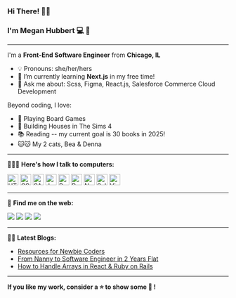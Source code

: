 ### Hi There! 👋🏻
### I'm Megan Hubbert 💻 💫
<hr>

I'm a **Front-End Software Engineer** from **Chicago, IL**

- 💡   Pronouns: she/her/hers
- 🌱   I’m currently learning **Next.js** in my free time!
- 🙋   Ask me about: Scss, Figma, React.js, Salesforce Commerce Cloud Development

Beyond coding, I love:

-  🎲   Playing Board Games 
-  🏡   Building Houses in The Sims 4 
-  📚   Reading -- my current goal is 30 books in 2025!
-  🐱🐱   My 2 cats, Bea & Denna 
<hr>

👩🏼‍💻   **Here's how I talk to computers:**

<p>
<img alt="HTML5" src="https://cdn.jsdelivr.net/gh/devicons/devicon/icons/html5/html5-original.svg" height=25px width=25px/>
<img alt="CSS3" src="https://cdn.jsdelivr.net/gh/devicons/devicon/icons/css3/css3-original.svg" height=25px width=25px/>
<img alt="SASS" src="https://cdn.jsdelivr.net/gh/devicons/devicon/icons/sass/sass-original.svg" height=25px width=25px/
<img alt="Tailwind CSS" src="https://cdn.jsdelivr.net/gh/devicons/devicon@latest/icons/tailwindcss/tailwindcss-original.svg" height=25px width=25px />
<img alt="JavaScript" src="https://cdn.jsdelivr.net/gh/devicons/devicon/icons/javascript/javascript-plain.svg" height=25px width=25px/>
<img alt="React.js" src="https://cdn.jsdelivr.net/gh/devicons/devicon/icons/react/react-original.svg" height=25px width=25px/>
<img alt="Redux" src="https://cdn.jsdelivr.net/gh/devicons/devicon@latest/icons/redux/redux-original.svg" height=25px width=25px/>
<img alt="Next.js" src="https://cdn.jsdelivr.net/gh/devicons/devicon@latest/icons/nextjs/nextjs-original-wordmark.svg" height=25px width=25px/>
<img alt="Salesforce" src="https://cdn.jsdelivr.net/gh/devicons/devicon/icons/salesforce/salesforce-original.svg" height=25px width=25px />
<img alt="Visual Studio Code" src="https://cdn.jsdelivr.net/gh/devicons/devicon/icons/visualstudio/visualstudio-plain.svg"  height=25px width=25px/>
</p>
<hr>

🦋   **Find me on the web:**

<a target="_blank" href="https://meganhubbert.vercel.app/"><img src="https://img.shields.io/badge/Portfolio-9ecfd1?style=for-the-badge&logo=appveyor?logo"></img></a>
<a target="_blank" href="https://www.linkedin.com/in/meganhubbert"><img src="https://img.shields.io/badge/-LinkedIn-0077B5?style=for-the-badge&logo=Linkedin&logoColor=white"></img></a>
<a target="_blank" href="mailto:meghubbert@gmail.com"><img src="https://img.shields.io/badge/-Gmail-D14836?style=for-the-badge&logo=Gmail&logoColor=white"></img></a>
<a target="_blank" href="https://codewithmeg.medium.com"><img src="https://img.shields.io/badge/-Medium-12100E?style=for-the-badge&logo=Medium&logoColor=white"></img></a>

<hr>

✍🏻  **Latest Blogs:**
- [Resources for Newbie Coders](https://medium.com/@codewithmeg/resources-for-newbie-coders-193a5590fad3)
- [From Nanny to Software Engineer in 2 Years Flat](https://medium.com/@codewithmeg/my-journey-from-nanny-to-software-engineer-df70cd94746f)
- [How to Handle Arrays in React & Ruby on Rails](https://medium.com/@codewithmeg/how-to-handle-arrays-in-react-ruby-on-rails-43f4cf1f974b)
<hr>

**If you like my work, consider a ⭐️  to show some 💖  !**
